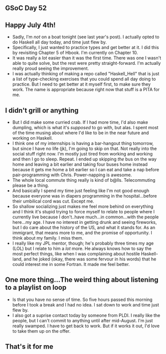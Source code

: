 ## GSoC Day 52

## Happy July 4th!

- Sadly, I'm *not* on a boat tonight (see last year's post). I actually opted to do Haskell all day today, and time just flew by.
- Specifically, I just wanted to practice types and get better at it. I did this by revisiting Chapter 5
  of Hbook. I'm currently on Chapter 10.
- It was really a *lot* easier than it was the first time. There was one I wasn't able to quite solve,
  but the rest were pretty straight-forward. I'm actually really proud seeing the improvement.
- I was actually thinking of making a repo called "Haskell_Hell" that is just a list of type-checking exercises
  that you could spend all day doing to practice. But I need to get better at it myself first, to make sure they work.
  The name is appropriate because right now that stuff is a PITA for me.
  
## I didn't grill or anything
- But I did make some curried crab. If I had more time, I'd also make dumpling, which is what it's *supposed* to go with,
  but alas. I spent most of the time musing about where I'd like to be in the near future and working on Haskell.
- I think one of my internships is having a bar-hangout thing tomorrow, but since I have no life (jk), I'm going to skip on that.
  Not really into the social stuff right now. I'm mostly just tired from working and working and then I go to sleep. Repeat.
  I ended up skipping *the* bus on the way home and leaving a bit earlier and taking four buses home instead because it
  gets me home a bit earlier so I can eat and take a nap before pair-programming with Chris. Power-napping is awesome.
- The whole local commute thing really is kind of b@lls. Telecommuting please be a thing.
- And basically I spend my time just feeling like I'm not good enough because everyone was in diapers programming in the
  hospital...before their umbilical cord was cut. Except me.
- So shallow socializing just makes me feel more behind on everything and I think it's stupid trying to force myself to relate
  to people where I currently live because I don't..have much...in common...with the people here...my age.
  I have no interest in getting drunk and seeing fireworks, but I do care about the history of the US, and what it
  stands for. As an immigrant, that means more to me, and the promise of opportunity. I think about my family. I miss them.
- I really like my JPL mentor, though; he's probably three times my age (LOL) but I relate to him a *lot* more. He always
  knows how to say the most perfect things, like when I was complaining about hostile Haskell-land, and he joked (okay,
  there was some fervour in his words) that he could interest me in some Fortran. It made me feel better.
  
## One more thing...The weird thing about listening to a playlist on loop
- Is that you have no sense of time. So five hours passed this morning before I took a break and I had no idea. I sat down
  to work and time just flew by.
- I also got a suprise contact today by someone from PLDI. I really like the people, but I can't commit to anything until
  after mid-August. I'm just really swamped. I have to get back to work. But if it works it out, I'd love to take them up
  on the offer.
  
## That's it for me




